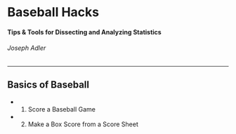 # Baseball Hacks
#### Tips & Tools for Dissecting and Analyzing Statistics
###### Joseph Adler

---

## Basics of Baseball

* 01. Score a Baseball Game
* 02. Make a Box Score from a Score Sheet
